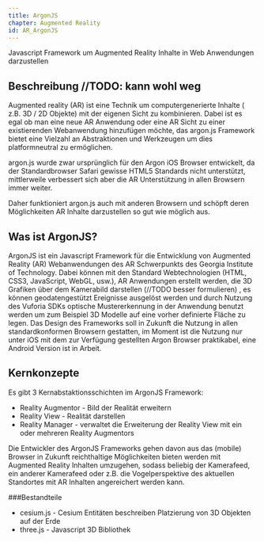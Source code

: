 ```yaml
---
title: ArgonJS
chapter: Augmented Reality
id: AR_ArgonJS
---
```


Javascript Framework um Augmented Reality Inhalte in Web Anwendungen darzustellen

## Beschreibung //TODO: kann wohl weg
Augmented reality (AR) ist eine Technik um computergenerierte Inhalte ( z.B. 3D / 2D Objekte) mit der eigenen Sicht zu kombinieren. Dabei ist es egal ob man eine neue AR Anwendung oder eine AR Sicht zu einer existierenden Webanwendung hinzufügen möchte, das argon.js Framework bietet eine Vielzahl an Abstraktionen und Werkzeugen um dies platformneutral zu ermöglichen.  

argon.js wurde zwar ursprünglich für den Argon iOS Browser entwickelt, da der Standardbrowser Safari gewisse HTML5 Standards nicht unterstützt, mittlerweile verbessert sich aber die AR Unterstützung in allen Browsern immer weiter.

Daher funktioniert argon.js auch mit anderen Browsern und schöpft deren Möglichkeiten AR Inhalte darzustellen so gut wie möglich aus.


## Was ist ArgonJS?
ArgonJS ist ein Javascript Framework für die Entwicklung von Augmented Reality (AR) Webanwendungen des AR Schwerpunkts des Georgia Institute of Technology. Dabei können mit den Standard Webtechnologien (HTML, CSS3, JavaScript, WebGL, usw.), AR Anwendungen erstellt werden, die 3D Grafiken über dem Kamerabild darstellen (//TODO besser formulieren) , es können geodatengestützt Ereignisse ausgelöst werden und durch Nutzung des Vuforia SDKs optische Mustererkennung in der Anwendung benutzt werden um zum Beispiel 3D Modelle auf eine vorher definierte Fläche zu legen. Das Design des Frameworks soll in Zukunft die Nutzung in allen standardkonformen Browsern gestatten, im Moment ist die Nutzung nur unter iOS mit dem zur Verfügung gestellten Argon Browser praktikabel, eine Android Version ist in Arbeit.

## Kernkonzepte
Es gibt 3 Kernabstaktionsschichten im ArgonJS Framework:

* Reality Augmentor - Bild der Realität erweitern
* Reality View - Realität darstellen
* Reality Manager - verwaltet die Erweiterung der Reality View mit ein oder mehreren Reality Augmentors

Die Entwickler des ArgonJS Frameworks gehen davon aus das (mobile) Browser in Zukunft reichthaltige Möglichkeiten bieten werden mit Augmented Reality Inhalten umzugehen, sodass beliebig der Kamerafeed, ein anderer Kamerafeed oder z.B. die Vogelperspektive des aktuellen Standortes mit AR Inhalten angereichert werden kann. 

###Bestandteile

* cesium.js - Cesium Entitäten beschreiben Platzierung von 3D Objekten auf der Erde
* three.js - Javascript 3D Bibliothek
